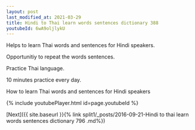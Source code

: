 ```yaml
---
layout: post
last_modified_at: 2021-03-29
title: Hindi to Thai learn words sentences dictionary 388 
youtubeId: 6wA9oljlykU
---
```

 
 
Helps to learn Thai words and sentences for Hindi speakers.

Opportunitiy to repeat the words sentences. 

Practice Thai language. 
 
10 minutes practice every day. 
 
How to learn Thai words and sentences for Hindi speakers 
 
{% include youtubePlayer.html id=page.youtubeId %}
 
 
[Next]({{ site.baseurl }}{% link  split1/_posts/2016-09-21-Hindi to thai learn words sentences dictionary 796 .md%})
 
